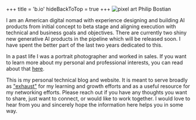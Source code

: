 +++
title = 'b.io'
hideBackToTop = true
+++
![pixel art Philip Bostian](/pixel-pfp-200x200.png)


I am an American digital nomad with experience designing and building AI products from initial concept to beta stage and aligning execution with technical and business goals and objectives. There are currently two shiny new generative AI products in the pipeline which will be released soon. I have spent the better part of the last two years dedicated to this.

In a past life I was a portrait photographer and worked in sales. If you want to learn more about my personal and professional interests, you can read about that [here](/posts).

This is my personal technical blog and website. It is meant to serve broadly as ["exhaust"](https://www.swyx.io/learn-in-public) for my learning and growth efforts and as a useful resource for my networking efforts. Please reach out if you have any thoughts you want to share, just want to connect, or would like to work together. I would love to hear from you and sincerely hope the information here helps you in some way.